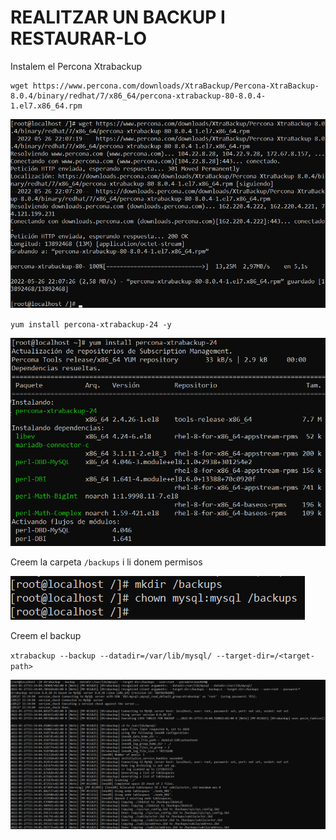 # REALITZAR UN BACKUP I RESTAURAR-LO

Instalem el Percona Xtrabackup
```
wget https://www.percona.com/downloads/XtraBackup/Percona-XtraBackup-8.0.4/binary/redhat/7/x86_64/percona-xtrabackup-80-8.0.4-1.el7.x86_64.rpm
```

![ScreenShot](imgs/wget.png)

`yum install percona-xtrabackup-24 -y`

![ScreenShot](imgs/install.png)

Creem la carpeta `/backups` i li donem permisos

![ScreenShot](imgs/carpeta.png)

Creem el backup

`xtrabackup --backup --datadir=/var/lib/mysql/ --target-dir=/<target-path>`

![ScreenShot](imgs/backup.png)
